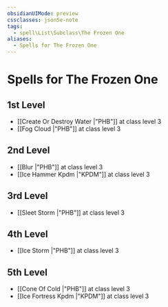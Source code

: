 ```yaml
---
obsidianUIMode: preview
cssclasses: json5e-note
tags:
  - spell\List\Subclass\The Frozen One
aliases:
  - Spells for The Frozen One
---
```

# Spells for The Frozen One

## 1st Level

- [[Create Or Destroy Water \|"PHB"]] at class level 3
- [[Fog Cloud \|"PHB"]] at class level 3

## 2nd Level

- [[Blur \|"PHB"]] at class level 3
- [[Ice Hammer Kpdm \|"KPDM"]] at class level 3

## 3rd Level

- [[Sleet Storm \|"PHB"]] at class level 3

## 4th Level

- [[Ice Storm \|"PHB"]] at class level 3

## 5th Level

- [[Cone Of Cold \|"PHB"]] at class level 3
- [[Ice Fortress Kpdm \|"KPDM"]] at class level 3
